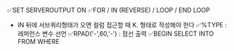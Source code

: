 ✅SET SERVEROUTPUT ON
✅FOR / IN (REVERSE) / LOOP / END LOOP
 - IN 뒤에 서브쿼리형태가 오면 컬럼 접근할 때 K. 형태로 작성해야 한다
 ✅%TYPE : 레퍼런스 변수 선언
 ✅RPAD('-',60,'-') : 점선 출력
 ✅BEGIN
		SELECT
		INTO
		FROM
		WHERE
	